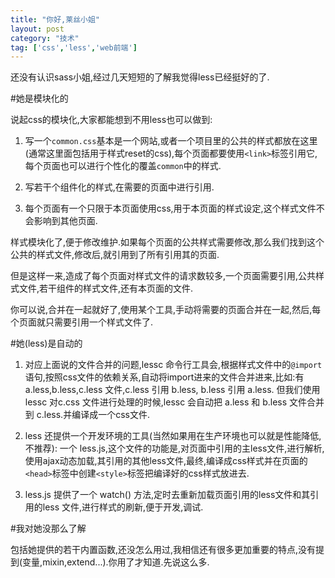 ```yaml
---
title: "你好,莱丝小姐"
layout: post
category: "技术"
tag: ['css','less','web前端']
---
```


还没有认识sass小姐,经过几天短短的了解我觉得less已经挺好的了.

#她是模块化的

说起css的模块化,大家都能想到不用less也可以做到:

1. 写一个`common.css`基本是一个网站,或者一个项目里的公共的样式都放在这里(通常这里面包括用于样式reset的css),每个页面都要使用`<link>`标签引用它,每个页面也可以进行个性化的覆盖`common`中的样式.

2. 写若干个组件化的样式,在需要的页面中进行引用.

3. 每个页面有一个只限于本页面使用css,用于本页面的样式设定,这个样式文件不会影响到其他页面.

样式模块化了,便于修改维护.如果每个页面的公共样式需要修改,那么我们找到这个公共的样式文件,修改后,就引用到了所有引用其的页面.

但是这样一来,造成了每个页面对样式文件的请求数较多,一个页面需要引用,公共样式文件,若干组件的样式文件,还有本页面的文件.

你可以说,合并在一起就好了,使用某个工具,手动将需要的页面合并在一起,然后,每个页面就只需要引用一个样式文件了.

#她(less)是自动的

1. 对应上面说的文件合并的问题,lessc 命令行工具会,根据样式文件中的`@import`语句,按照css文件的依赖关系,自动将import进来的文件合并进来,比如:有a.less,b.less,c.less 文件,c.less 引用 b.less, b.less 引用 a.less. 但我们使用lessc 对c.css 文件进行处理的时候,lessc 会自动把 a.less 和 b.less 文件合并到 c.less.并编译成一个css文件.

2. less 还提供一个开发环境的工具(当然如果用在生产环境也可以就是性能降低,不推荐): 一个 less.js,这个文件的功能是,对页面中引用的主less文件,进行解析,使用ajax动态加载,其引用的其他less文件,最终,编译成css样式并在页面的`<head>`标签中创建`<style>`标签把编译好的css样式放进去.

3. less.js 提供了一个 watch() 方法,定时去重新加载页面引用的less文件和其引用的less 文件,进行样式的刷新,便于开发,调试.

#我对她没那么了解

包括她提供的若干内置函数,还没怎么用过,我相信还有很多更加重要的特点,没有提到(变量,mixin,extend...).你用了才知道.先说这么多.
